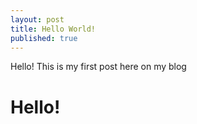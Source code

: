 ```yaml
---
layout: post
title: Hello World!
published: true
---
```


Hello! This is my first post here on my blog
# Hello!
